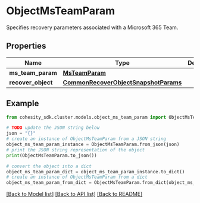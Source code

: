 # ObjectMsTeamParam

Specifies recovery parameters associated with a Microsoft 365 Team.

## Properties

Name | Type | Description | Notes
------------ | ------------- | ------------- | -------------
**ms_team_param** | [**MsTeamParam**](MsTeamParam.md) |  | 
**recover_object** | [**CommonRecoverObjectSnapshotParams**](CommonRecoverObjectSnapshotParams.md) |  | 

## Example

```python
from cohesity_sdk.cluster.models.object_ms_team_param import ObjectMsTeamParam

# TODO update the JSON string below
json = "{}"
# create an instance of ObjectMsTeamParam from a JSON string
object_ms_team_param_instance = ObjectMsTeamParam.from_json(json)
# print the JSON string representation of the object
print(ObjectMsTeamParam.to_json())

# convert the object into a dict
object_ms_team_param_dict = object_ms_team_param_instance.to_dict()
# create an instance of ObjectMsTeamParam from a dict
object_ms_team_param_from_dict = ObjectMsTeamParam.from_dict(object_ms_team_param_dict)
```
[[Back to Model list]](../README.md#documentation-for-models) [[Back to API list]](../README.md#documentation-for-api-endpoints) [[Back to README]](../README.md)


